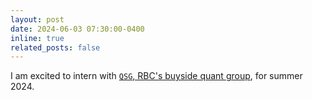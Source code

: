 ```yaml
---
layout: post
date: 2024-06-03 07:30:00-0400
inline: true
related_posts: false
---
```


I am excited to intern with [`QSG`, RBC's buyside quant group](https://www.rbccm.com/qsg/home.page), for summer 2024.
